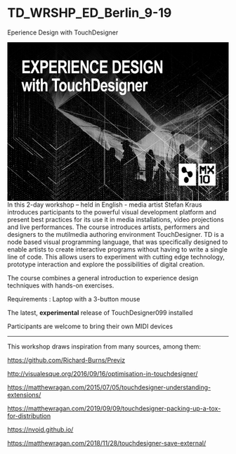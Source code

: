 # TD_WRSHP_ED_Berlin_9-19
 

Eperience Design with TouchDesigner

<IMG SRC="images/EXP_DESIGN_Cover_NEU_9-19.jpg" NAME="Grafik1" ALIGN=LEFT WIDTH=643 HEIGHT=361 BORDER=0>

In this 2-day workshop – held in English - media artist Stefan Kraus introduces participants to the powerful visual development platform and present best practices for its use it in media installations, video projections and live performances. The course introduces artists, performers and designers to the mutilmedia authoring environment TouchDesigner. TD is a node based visual programming language, that was specifically designed to enable artists to create interactive programs without having to write a single line of code. This allows users to experiment with cutting edge technology, prototype interaction and explore the possibilities of digital creation.

The course combines a general introduction to experience design techniques with hands-on exercises.

Requirements : Laptop with a 3-button mouse

The latest, <b>experimental</b> release of TouchDesigner099 installed

Participants are welcome to bring their own MIDI devices
_______________________________

This workshop draws inspiration from many sources, among them:

https://github.com/Richard-Burns/Previz

http://visualesque.org/2016/09/16/optimisation-in-touchdesigner/

https://matthewragan.com/2015/07/05/touchdesigner-understanding-extensions/

https://matthewragan.com/2019/09/09/touchdesigner-packing-up-a-tox-for-distribution

https://nvoid.github.io/

https://matthewragan.com/2018/11/28/touchdesigner-save-external/
